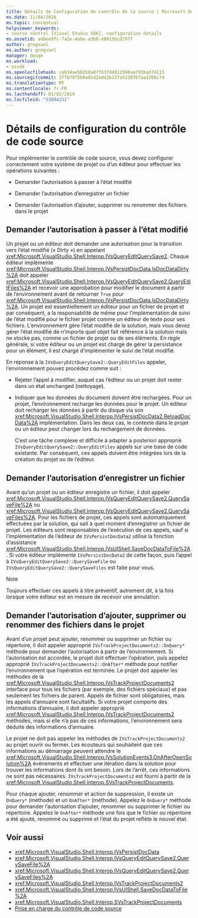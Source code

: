 ```yaml
---
title: Détails de Configuration de contrôle de la source | Microsoft Docs
ms.date: 11/04/2016
ms.topic: conceptual
helpviewer_keywords:
- source control [Visual Studio SDK], configuration details
ms.assetid: adbee9fc-7a2e-4abe-a3b8-e6615bcd797f
author: gregvanl
ms.author: gregvanl
manager: douge
ms.workload:
- vssdk
ms.openlocfilehash: ca634ae50268a87f637dd812508ae793bad74115
ms.sourcegitcommit: 37fb7075b0a65d2add3b137a5230767aa3266c74
ms.translationtype: MT
ms.contentlocale: fr-FR
ms.lasthandoff: 01/02/2019
ms.locfileid: "53894231"
---
```

# <a name="source-control-configuration-details"></a>Détails de configuration du contrôle de code source
Pour implémenter le contrôle de code source, vous devez configurer correctement votre système de projet ou d’un éditeur pour effectuer les opérations suivantes :

-   Demander l’autorisation à passer à l’état modifié

-   Demander l’autorisation d’enregistrer un fichier

-   Demander l’autorisation d’ajouter, supprimer ou renommer des fichiers dans le projet

## <a name="request-permission-to-transition-to-changed-state"></a>Demander l’autorisation à passer à l’état modifié
 Un projet ou un éditeur doit demander une autorisation pour la transition vers l’état modifié (« Dirty ») en appelant <xref:Microsoft.VisualStudio.Shell.Interop.IVsQueryEditQuerySave2>. Chaque éditeur implémente <xref:Microsoft.VisualStudio.Shell.Interop.IVsPersistDocData.IsDocDataDirty%2A> doit appeler <xref:Microsoft.VisualStudio.Shell.Interop.IVsQueryEditQuerySave2.QueryEditFiles%2A> et recevoir une approbation pour modifier le document à partir de l’environnement avant de retourner `True` pour <xref:Microsoft.VisualStudio.Shell.Interop.IVsPersistDocData.IsDocDataDirty%2A>. Un projet est essentiellement un éditeur pour un fichier de projet et par conséquent, a la responsabilité de même pour l’implémentation de suivi de l’état modifié pour le fichier projet comme un éditeur de texte pour ses fichiers. L’environnement gère l’état modifié de la solution, mais vous devez gérer l’état modifié de n’importe quel objet fait référence à la solution mais ne stocke pas, comme un fichier de projet ou de ses éléments. En règle générale, si votre éditeur ou un projet est chargé de gérer la persistance pour un élément, il est chargé d’implémenter le suivi de l’état modifié.

 En réponse à la `IVsQueryEditQuerySave2::QueryEditFiles` appeler, l’environnement pouvez procédez comme suit :

- Rejeter l’appel à modifier, auquel cas l’éditeur ou un projet doit rester dans un état unchanged (nettoyage).

- Indiquer que les données du document doivent être rechargées. Pour un projet, l’environnement recharge les données pour le projet. Un éditeur doit recharger les données à partir du disque via son <xref:Microsoft.VisualStudio.Shell.Interop.IVsPersistDocData2.ReloadDocData%2A> implémentation. Dans les deux cas, le contexte dans le projet ou un éditeur peut changer lors du rechargement de données.

  C’est une tâche complexe et difficile à adapter a posteriori approprié `IVsQueryEditQuerySave2::QueryEditFiles` appels sur une base de code existante. Par conséquent, ces appels doivent être intégrées lors de la création du projet ou de l’éditeur.

## <a name="request-permission-to-save-a-file"></a>Demander l’autorisation d’enregistrer un fichier
 Avant qu’un projet ou un éditeur enregistre un fichier, il doit appeler <xref:Microsoft.VisualStudio.Shell.Interop.IVsQueryEditQuerySave2.QuerySaveFile%2A> ou <xref:Microsoft.VisualStudio.Shell.Interop.IVsQueryEditQuerySave2.QuerySaveFiles%2A>. Pour les fichiers de projet, ces appels sont automatiquement effectuées par la solution, qui sait à quel moment d’enregistrer un fichier de projet. Les éditeurs sont responsables de l’exécution de ces appels, sauf si l’implémentation de l’éditeur de `IVsPersistDocData2` utilise la fonction d’assistance <xref:Microsoft.VisualStudio.Shell.Interop.IVsUIShell.SaveDocDataToFile%2A>. Si votre éditeur implémente `IVsPersistDocData2` de cette façon, puis l’appel à `IVsQueryEditQuerySave2::QuerySaveFile` ou `IVsQueryEditQuerySave2::QuerySaveFiles` est faite pour vous.

> [!NOTE]
>  Toujours effectuer ces appels à titre préventif, autrement dit, à la fois lorsque votre éditeur est en mesure de recevoir une annulation.

## <a name="request-permission-to-add-remove-or-rename-files-in-the-project"></a>Demander l’autorisation d’ajouter, supprimer ou renommer des fichiers dans le projet
 Avant d’un projet peut ajouter, renommer ou supprimer un fichier ou répertoire, il doit appeler approprié `IVsTrackProjectDocuments2::OnQuery*` méthode pour demander l’autorisation à partir de l’environnement. Si l’autorisation est accordée, le projet doit effectuer l’opération, puis appelez approprié `IVsTrackProjectDocuments2::OnAfter*` méthode pour notifier l’environnement que l’opération est terminée. Le projet doit appeler les méthodes de la <xref:Microsoft.VisualStudio.Shell.Interop.IVsTrackProjectDocuments2> interface pour tous les fichiers (par exemple, des fichiers spéciaux) et pas seulement les fichiers de parent. Appels de fichier sont obligatoires, mais les appels d’annuaire sont facultatifs. Si votre projet comporte des informations d’annuaire, il doit appeler approprié <xref:Microsoft.VisualStudio.Shell.Interop.IVsTrackProjectDocuments2> méthodes, mais si elle n’a pas de ces informations, l’environnement sera déduite des informations d’annuaire.

 Le projet ne doit pas appeler les méthodes de `IVsTrackProjectDocuments2` au projet ouvrir ou fermer. Les écouteurs qui souhaitent que ces informations au démarrage peuvent attendre le <xref:Microsoft.VisualStudio.Shell.Interop.IVsSolutionEvents3.OnAfterOpenSolution%2A> événements et effectuer une itération dans la solution pour trouver les informations dont ils ont besoin. Lors de l’arrêt, ces informations ne sont pas nécessaires. `IVsTrackProjectDocuments2` est fourni à partir de la <xref:Microsoft.VisualStudio.Shell.Interop.SVsTrackProjectDocuments>.

 Pour chaque ajouter, renommer et action de suppression, il existe un `OnQuery*` (méthode) et un `OnAfter*` (méthode). Appelez le `OnQuery*` méthode pour demander l’autorisation d’ajouter, renommer ou supprimer le fichier ou répertoire. Appelez le `OnAfter*` méthode une fois que le fichier ou répertoire a été ajouté, renommé ou supprimé et l’état du projet reflète le nouvel état.

## <a name="see-also"></a>Voir aussi

- <xref:Microsoft.VisualStudio.Shell.Interop.IVsPersistDocData>
- <xref:Microsoft.VisualStudio.Shell.Interop.IVsQueryEditQuerySave2.QuerySaveFile%2A>
- <xref:Microsoft.VisualStudio.Shell.Interop.IVsQueryEditQuerySave2.QuerySaveFiles%2A>
- <xref:Microsoft.VisualStudio.Shell.Interop.IVsTrackProjectDocuments2>
- <xref:Microsoft.VisualStudio.Shell.Interop.IVsUIShell.SaveDocDataToFile%2A>
- <xref:Microsoft.VisualStudio.Shell.Interop.SVsTrackProjectDocuments>
- [Prise en charge du contrôle de code source](../../extensibility/internals/supporting-source-control.md)